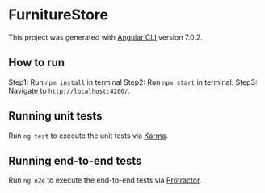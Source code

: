 # FurnitureStore

This project was generated with [Angular CLI](https://github.com/angular/angular-cli) version 7.0.2.

## How to run
Step1: Run `npm install` in terminal
Step2: Run `npm start` in terminal. 
Step3: Navigate to `http://localhost:4200/`. 


## Running unit tests

Run `ng test` to execute the unit tests via [Karma](https://karma-runner.github.io).

## Running end-to-end tests

Run `ng e2e` to execute the end-to-end tests via [Protractor](http://www.protractortest.org/).

